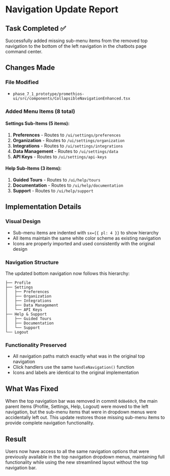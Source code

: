 # Navigation Update Report

## Task Completed ✅
Successfully added missing sub-menu items from the removed top navigation to the bottom of the left navigation in the chatbots page command center.

## Changes Made

### File Modified
- `phase_7_1_prototype/promethios-ui/src/components/CollapsibleNavigationEnhanced.tsx`

### Added Menu Items (8 total)

#### Settings Sub-Items (5 items):
1. **Preferences** - Routes to `/ui/settings/preferences`
2. **Organization** - Routes to `/ui/settings/organization`  
3. **Integrations** - Routes to `/ui/settings/integrations`
4. **Data Management** - Routes to `/ui/settings/data`
5. **API Keys** - Routes to `/ui/settings/api-keys`

#### Help Sub-Items (3 items):
1. **Guided Tours** - Routes to `/ui/help/tours`
2. **Documentation** - Routes to `/ui/help/documentation`
3. **Support** - Routes to `/ui/help/support`

## Implementation Details

### Visual Design
- Sub-menu items are indented with `sx={{ pl: 4 }}` to show hierarchy
- All items maintain the same white color scheme as existing navigation
- Icons are properly imported and used consistently with the original design

### Navigation Structure
The updated bottom navigation now follows this hierarchy:
```
├── Profile
├── Settings
│   ├── Preferences
│   ├── Organization
│   ├── Integrations
│   ├── Data Management
│   └── API Keys
├── Help & Support
│   ├── Guided Tours
│   ├── Documentation
│   └── Support
└── Logout
```

### Functionality Preserved
- All navigation paths match exactly what was in the original top navigation
- Click handlers use the same `handleNavigation()` function
- Icons and labels are identical to the original implementation

## What Was Fixed
When the top navigation bar was removed in commit `0d8e60c9`, the main parent items (Profile, Settings, Help, Logout) were moved to the left navigation, but the sub-menu items that were in dropdown menus were accidentally left out. This update restores those missing sub-menu items to provide complete navigation functionality.

## Result
Users now have access to all the same navigation options that were previously available in the top navigation dropdown menus, maintaining full functionality while using the new streamlined layout without the top navigation bar.

